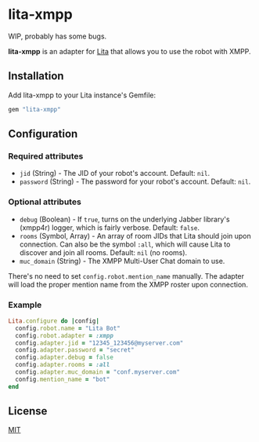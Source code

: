 # lita-xmpp

WIP, probably has some bugs.

**lita-xmpp** is an adapter for [Lita](https://github.com/jimmycuadra/lita) that allows you to use the robot with XMPP.

## Installation

Add lita-xmpp to your Lita instance's Gemfile:

``` ruby
gem "lita-xmpp"
```

## Configuration


### Required attributes

* `jid` (String) - The JID of your robot's account. Default: `nil`.
* `password` (String) - The password for your robot's account. Default: `nil`.

### Optional attributes

* `debug` (Boolean) - If `true`, turns on the underlying Jabber library's (xmpp4r) logger, which is fairly verbose. Default: `false`.
* `rooms` (Symbol, Array<String>) - An array of room JIDs that Lita should join upon connection. Can also be the symbol `:all`, which will cause Lita to discover and join all rooms. Default: `nil` (no rooms).
* `muc_domain` (String) - The XMPP Multi-User Chat domain to use. 

There's no need to set `config.robot.mention_name` manually. The adapter will load the proper mention name from the XMPP roster upon connection.

### Example

``` ruby
Lita.configure do |config|
  config.robot.name = "Lita Bot"
  config.robot.adapter = :xmpp
  config.adapter.jid = "12345_123456@myserver.com"
  config.adapter.password = "secret"
  config.adapter.debug = false
  config.adapter.rooms = :all
  config.adapter.muc_domain = "conf.myserver.com"
  config.mention_name = "bot"
end
```

## License

[MIT](http://opensource.org/licenses/MIT)
